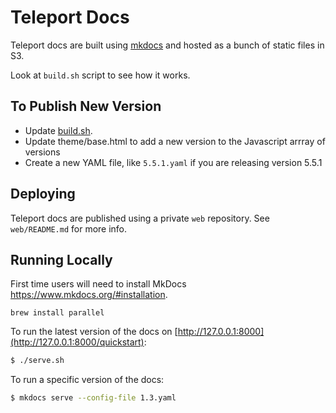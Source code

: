# Teleport Docs

Teleport docs are built using [mkdocs](http://www.mkdocs.org/) and hosted
as a bunch of static files in S3.

Look at `build.sh` script to see how it works.

## To Publish New Version

* Update [build.sh](build.sh).
* Update theme/base.html to add a new version to the Javascript arrray of versions
* Create a new YAML file, like `5.5.1.yaml` if you are releasing version 5.5.1

## Deploying

Teleport docs are published using a private `web` repository.
See `web/README.md` for more info.

## Running Locally

First time users will need to install MkDocs https://www.mkdocs.org/#installation.

`brew install parallel` 

To run the latest version of the docs on [http://127.0.0.1:8000](http://127.0.0.1:8000/quickstart):

```bash
$ ./serve.sh
```

To run a specific version of the docs:

```bash
$ mkdocs serve --config-file 1.3.yaml
```
